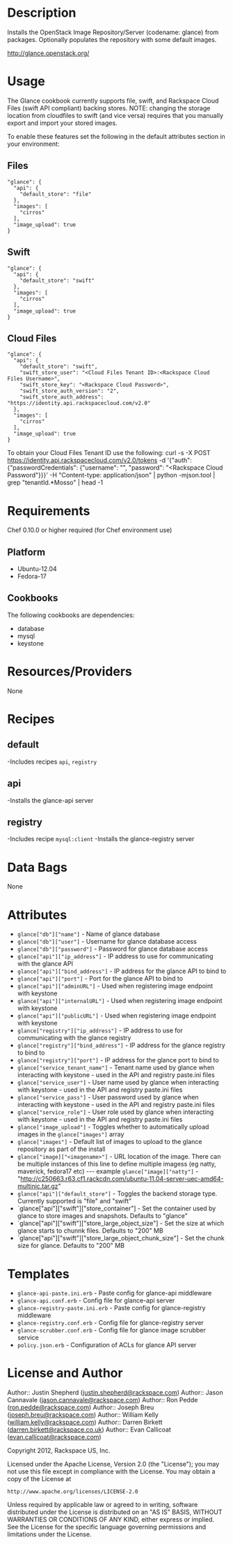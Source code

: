 <!-- title: OpenStack Glance -->
<!-- subtitle: Install OpenStack Glance -->

Description
===========

Installs the OpenStack Image Repository/Server (codename: glance) from packages. Optionally populates the repository with some default images.

http://glance.openstack.org/

Usage
====

The Glance cookbook currently supports file, swift, and Rackspace Cloud Files (swift API compliant) backing stores.  NOTE: changing the storage location from cloudfiles to swift (and vice versa) requires that you manually export and import your stored images.

To enable these features set the following in the default attributes section in your environment:

Files
-----
    "glance": {
      "api": {
        "default_store": "file"
      },
      "images": [
        "cirros"
      ],
      "image_upload": true
    }


Swift
-----
    "glance": {
      "api": {
        "default_store": "swift"
      },
      "images": [
        "cirros"
      ],
      "image_upload": true
    }


Cloud Files
-----------
    "glance": {
      "api": {
        "default_store": "swift",
        "swift_store_user": "<Cloud Files Tenant ID>:<Rackspace Cloud Files Username>",
        "swift_store_key": "<Rackspace Cloud Password>",
        "swift_store_auth_version": "2",
        "swift_store_auth_address": "https://identity.api.rackspacecloud.com/v2.0"
      },
      "images": [
        "cirros"
      ],
      "image_upload": true
    }

To obtain your Cloud Files Tenant ID use the following:
curl -s -X POST https://identity.api.rackspacecloud.com/v2.0/tokens -d '{"auth": {"passwordCredentials": {"username": "<Rackspace Cloud User Name>", "password": "<Rackspace Cloud Password"}}}' -H "Content-type: application/json" | python -mjson.tool | grep "tenantId.*Mosso" | head -1


Requirements
============

Chef 0.10.0 or higher required (for Chef environment use)

Platform
--------

* Ubuntu-12.04
* Fedora-17

Cookbooks
---------

The following cookbooks are dependencies:

* database
* mysql
* keystone


Resources/Providers
===================

None


Recipes
=======

default
-------
-Includes recipes `api`, `registry`

api
------
-Installs the glance-api server

registry
--------
-Includes recipe `mysql:client`
-Installs the glance-registry server


Data Bags
=========

None


Attributes
==========

* `glance["db"]["name"]` - Name of glance database
* `glance["db"]["user"]` - Username for glance database access
* `glance["db"]["password"]` - Password for glance database access
* `glance["api"]["ip_address"]` - IP address to use for communicating with the glance API
* `glance["api"]["bind_address"]` - IP address for the glance API to bind to
* `glance["api"]["port"]` - Port for the glance API to bind to
* `glance["api"]["adminURL"]` - Used when registering image endpoint with keystone
* `glance["api"]["internalURL"]` - Used when registering image endpoint with keystone
* `glance["api"]["publicURL"]` - Used when registering image endpoint with keystone
* `glance["registry"]["ip_address"]` - IP address to use for communicating with the glance registry
* `glance["registry"]["bind_address"]` - IP address for the glance registry to bind to
* `glance["registry"]["port"]` - IP address for the glance port to bind to
* `glance["service_tenant_name"]` - Tenant name used by glance when interacting with keystone - used in the API and registry paste.ini files
* `glance["service_user"]` - User name used by glance when interacting with keystone - used in the API and registry paste.ini files
* `glance["service_pass"]` - User password used by glance when interacting with keystone - used in the API and registry paste.ini files
* `glance["service_role"]` - User role used by glance when interacting with keystone - used in the API and registry paste.ini files
* `glance["image_upload"]` - Toggles whether to automatically upload images in the `glance["images"]` array
* `glance["images"]` - Default list of images to upload to the glance repository as part of the install
* `glance["image]["<imagename>"]` - URL location of the <imagename> image. There can be multiple instances of this line to define multiple imagess (eg natty, maverick, fedora17 etc)
--- example `glance["image]["natty"]` - "http://c250663.r63.cf1.rackcdn.com/ubuntu-11.04-server-uec-amd64-multinic.tar.gz"
* `glance["api"]["default_store"]` - Toggles the backend storage type.  Currently supported is "file" and "swift"
* `glance["api"]["swift"]["store_container"] - Set the container used by glance to store images and snapshots.  Defaults to "glance"
* `glance["api"]["swift"]["store_large_object_size"] - Set the size at which glance starts to chunnk files.  Defaults to "200" MB
* `glance["api"]["swift"]["store_large_object_chunk_size"] - Set the chunk size for glance.  Defaults to "200" MB


Templates
=========

* `glance-api-paste.ini.erb` - Paste config for glance-api middleware
* `glance-api.conf.erb` - Config file for glance-api server
* `glance-registry-paste.ini.erb` - Paste config for glance-registry middleware
* `glance-registry.conf.erb` - Config file for glance-registry server
* `glance-scrubber.conf.erb` - Config file for glance image scrubber service
* `policy.json.erb` - Configuration of ACLs for glance API server


License and Author
==================

Author:: Justin Shepherd (<justin.shepherd@rackspace.com>)
Author:: Jason Cannavale (<jason.cannavale@rackspace.com>)
Author:: Ron Pedde (<ron.pedde@rackspace.com>)
Author:: Joseph Breu (<joseph.breu@rackspace.com>)
Author:: William Kelly (<william.kelly@rackspace.com>)
Author:: Darren Birkett (<darren.birkett@rackspace.co.uk>)
Author:: Evan Callicoat (<evan.callicoat@rackspace.com>)

Copyright 2012, Rackspace US, Inc.

Licensed under the Apache License, Version 2.0 (the "License");
you may not use this file except in compliance with the License.
You may obtain a copy of the License at

    http://www.apache.org/licenses/LICENSE-2.0

Unless required by applicable law or agreed to in writing, software
distributed under the License is distributed on an "AS IS" BASIS,
WITHOUT WARRANTIES OR CONDITIONS OF ANY KIND, either express or implied.
See the License for the specific language governing permissions and
limitations under the License.
